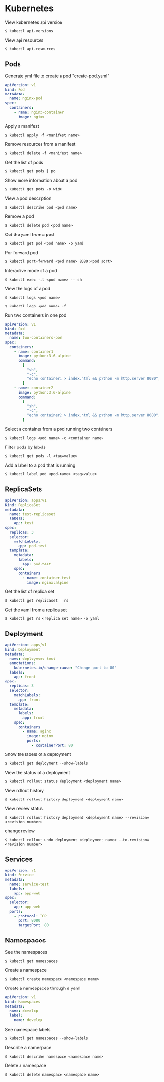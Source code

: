 # Kubernetes

View kubernetes api version

    $ kubectl api-versions

View api resources

    $ kubectl api-resources

## Pods

Generate yml file to create a pod "create-pod.yaml"

```yaml
apiVersion: v1
kind: Pod
metadata:
  name: nginx-pod
spec:
  containers:
    - name: nginx-container
      image: nginx
```
Apply a manifest

    $ kubectl apply -f <manifest name>

Remove resources from a manifest

    $ kubectl delete -f <manifest name>

Get the list of pods

    $ kubectl get pods | po

Show more information about a pod

    $ kubectl get pods -o wide

View a pod description

    $ kubectl describe pod <pod name>

Remove a pod

    $ kubectl delete pod <pod name>

Get the yaml from a pod

    $ kubectl get pod <pod name> -o yaml

Por forward pod

    $ kubectl port-forward <pod name> 8080:<pod port>

Interactive mode of a pod

    $ kubectl exec -it <pod name> -- sh

View the logs of a pod

    $ kubectl logs <pod name>

    $ kubectl logs <pod name> -f

Run two containers in one pod

```yaml
apiVersion: v1
kind: Pod
metadata:
  name: two-containers-pod
spec:
  containers:
    - name: container1
      image: python:3.6-alpine
      command:
        [
          "sh",
          "-c",
          "echo container1 > index.html && python -m http.server 8080",
        ]
    - name: container2
      image: python:3.6-alpine
      command:
        [
          "sh",
          "-c",
          "echo container2 > index.html && python -m http.server 8080",
        ]
```
Select a container from a pod running two containers

    $ kubectl logs <pod name> -c <container name>

Filter pods by labels

    $ kubectl get pods -l <tag=value>

Add a label to a pod that is running

    $ kubectl label pod <pod-name> <tag=value>

## ReplicaSets

```yaml
apiVersion: apps/v1
Kind: ReplicaSet
metadata:
  name: test-replicaset
  labels:
    app: test
spec:
  replicas: 3
  selector:
    matchLabels:
      app: pod-test
  template:
    metadata:
      labels:
        app: pod-test
    spec:
      containers:
        - name: container-test
          image: nginx:alpine
```
Get the list of replica set

    $ kubectl get replicaset | rs

Get the yaml from a replica set

    $ kubectl get rs <replica set name> -o yaml

## Deployment

```yaml
apiVersion: apps/v1
kind: Deployment
metadata:
  name: deployment-test
  annotations:
    kubernetes.io/change-cause: "Change port to 80"
  labels:
    app: front
spec:
  replicas: 3
  selector:
    matchLabels:
      app: front
  template:
    metadata:
      labels:
        app: front
    spec:
      containers:
        - name: nginx
          image: nginx
          ports:
            - containerPort: 80

```
Show the labels of a deployment

    $ kubectl get deployment --show-labels

View the status of a deployment

    $ kubectl rollout status deployment <deployment name>

View rollout history

    $ kubectl rollout history deployment <deployment name>

View review status

    $ kubectl rollout history deployment <deployment name> --revision=<revision number>

change review

    $ kubectl rollout undo deployment <deployment name> --to-revision=<revision number>

## Services

```yaml
apiVersion: v1
kind: Service
metadata:
  name: service-test
  labels:
    app: app-web
spec:
  selector:
    app: app-web
  ports:
    - protocol: TCP
      port: 8080
      targetPort: 80
```

## Namespaces

See the namespaces

    $ kubectl get namespaces

Create a namespace

    $ kubectl create namespace <namespace name>

Create a namespaces through a yaml

```yaml
apiVersion: v1
kind: Namespaces
metadata:
  name: develop
  label:
    name: develop
```

See namespace labels

    $ kubectl get namespaces --show-labels

Describe a namespace

    $ kubectl describe namespace <namespace name>

Delete a namespace

    $ kubectl delete namespace <namespace name>